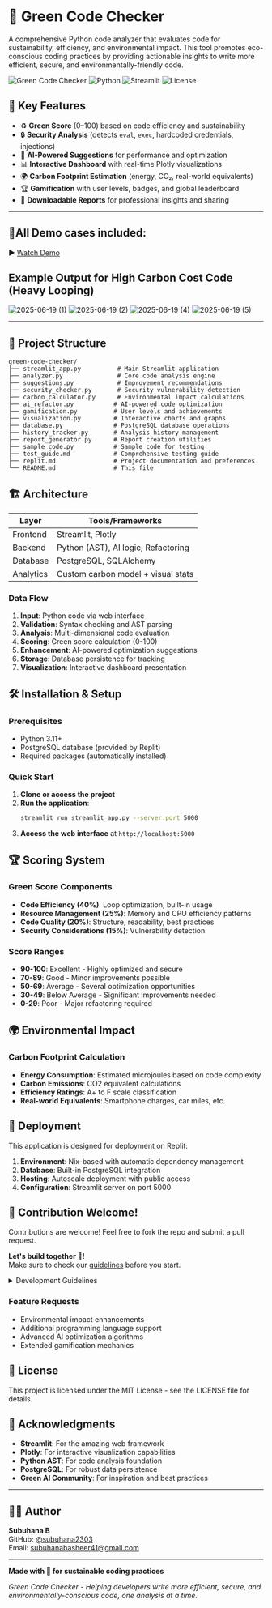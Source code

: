 # 🌱 Green Code Checker

A comprehensive Python code analyzer that evaluates code for sustainability, efficiency, and environmental impact. This tool promotes eco-conscious coding practices by providing actionable insights to write more efficient, secure, and environmentally-friendly code.

![Green Code Checker](https://img.shields.io/badge/Status-Active-green)
![Python](https://img.shields.io/badge/Python-3.11-blue)
![Streamlit](https://img.shields.io/badge/Streamlit-1.28+-red)
![License](https://img.shields.io/badge/License-MIT-yellow)


## 🚀 Key Features

- ♻️ **Green Score** (0–100) based on code efficiency and sustainability
- 🔒 **Security Analysis** (detects `eval`, `exec`, hardcoded credentials, injections)
- 🧠 **AI-Powered Suggestions** for performance and optimization
- 📊 **Interactive Dashboard** with real-time Plotly visualizations
- 🌍 **Carbon Footprint Estimation** (energy, CO₂, real-world equivalents)
- 🏆 **Gamification** with user levels, badges, and global leaderboard
- 🧾 **Downloadable Reports** for professional insights and sharing

---

## 🎥All  Demo cases included:

▶️ [Watch Demo](https://drive.google.com/file/d/13RmLPfjQ0lXe3h6fbQI9l6x9AapQvmAJ/view?usp=drivesdk)

## Example Output for High Carbon Cost Code (Heavy Looping)
![2025-06-19 (1)](https://github.com/user-attachments/assets/cd71574d-b382-4a46-b4eb-32d84a7faac4)
![2025-06-19 (2)](https://github.com/user-attachments/assets/2b46bfe4-a91b-45f0-b012-7110ee5e38fa)
![2025-06-19 (4)](https://github.com/user-attachments/assets/946ac045-ad8d-4ebe-89c1-e6e9b7b0bfbd)
![2025-06-19 (5)](https://github.com/user-attachments/assets/b63414d8-47f8-4af8-affb-69d0390c4920)


---

## 📁 Project Structure

```
green-code-checker/
├── streamlit_app.py          # Main Streamlit application
├── analyzer.py               # Core code analysis engine
├── suggestions.py            # Improvement recommendations
├── security_checker.py       # Security vulnerability detection
├── carbon_calculator.py      # Environmental impact calculations
├── ai_refactor.py           # AI-powered code optimization
├── gamification.py          # User levels and achievements
├── visualization.py         # Interactive charts and graphs
├── database.py              # PostgreSQL database operations
├── history_tracker.py       # Analysis history management
├── report_generator.py      # Report creation utilities
├── sample_code.py           # Sample code for testing
├── test_guide.md            # Comprehensive testing guide
├── replit.md                # Project documentation and preferences
└── README.md                # This file
```

## 🏗️ Architecture

| Layer       | Tools/Frameworks                    |
|-------------|-------------------------------------|
| Frontend    | Streamlit, Plotly                   |
| Backend     | Python (AST), AI logic, Refactoring |
| Database    | PostgreSQL, SQLAlchemy              |
| Analytics   | Custom carbon model + visual stats  |

### Data Flow
1. **Input**: Python code via web interface
2. **Validation**: Syntax checking and AST parsing
3. **Analysis**: Multi-dimensional code evaluation
4. **Scoring**: Green score calculation (0-100)
5. **Enhancement**: AI-powered optimization suggestions
6. **Storage**: Database persistence for tracking
7. **Visualization**: Interactive dashboard presentation

## 🛠️ Installation & Setup

### Prerequisites
- Python 3.11+
- PostgreSQL database (provided by Replit)
- Required packages (automatically installed)


### Quick Start
1. **Clone or access the project**
2. **Run the application**:
   ```bash
   streamlit run streamlit_app.py --server.port 5000
   ```
3. **Access the web interface** at `http://localhost:5000`


## 🏆 Scoring System

### Green Score Components
- **Code Efficiency (40%)**: Loop optimization, built-in usage
- **Resource Management (25%)**: Memory and CPU efficiency patterns
- **Code Quality (20%)**: Structure, readability, best practices
- **Security Considerations (15%)**: Vulnerability detection

### Score Ranges
- **90-100**: Excellent - Highly optimized and secure
- **70-89**: Good - Minor improvements possible
- **50-69**: Average - Several optimization opportunities
- **30-49**: Below Average - Significant improvements needed
- **0-29**: Poor - Major refactoring required



## 🌍 Environmental Impact

### Carbon Footprint Calculation
- **Energy Consumption**: Estimated microjoules based on code complexity
- **Carbon Emissions**: CO2 equivalent calculations
- **Efficiency Ratings**: A+ to F scale classification
- **Real-world Equivalents**: Smartphone charges, car miles, etc.


## 🚀 Deployment

This application is designed for deployment on Replit:

1. **Environment**: Nix-based with automatic dependency management
2. **Database**: Built-in PostgreSQL integration
3. **Hosting**: Autoscale deployment with public access
4. **Configuration**: Streamlit server on port 5000

## 🤝 Contribution Welcome!
Contributions are welcome! Feel free to fork the repo and submit a pull request.

**Let's build together 💚!**  
Make sure to check our [guidelines](#guidelines) before you start.

<details id="guidelines">
  <summary>Development Guidelines</summary>

- Follow PEP 8 Python style guidelines  
- Add comprehensive docstrings and comments  
- Include unit tests for new features  
- Update documentation for API changes  

</details>

 
### Feature Requests
- Environmental impact enhancements
- Additional programming language support
- Advanced AI optimization algorithms
- Extended gamification mechanics

## 📄 License

This project is licensed under the MIT License - see the LICENSE file for details.

## 🙏 Acknowledgments

- **Streamlit**: For the amazing web framework
- **Plotly**: For interactive visualization capabilities
- **Python AST**: For code analysis foundation
- **PostgreSQL**: For robust data persistence
- **Green AI Community**: For inspiration and best practices

---
## 👩‍💻 Author

**Subuhana B**  
GitHub: [@subuhana2303](https://github.com/subuhana2303)  
Email: subuhanabasheer41@gmail.com

---

**Made with 💚 for sustainable coding practices**

*Green Code Checker - Helping developers write more efficient, secure, and environmentally-conscious code, one analysis at a time.*

